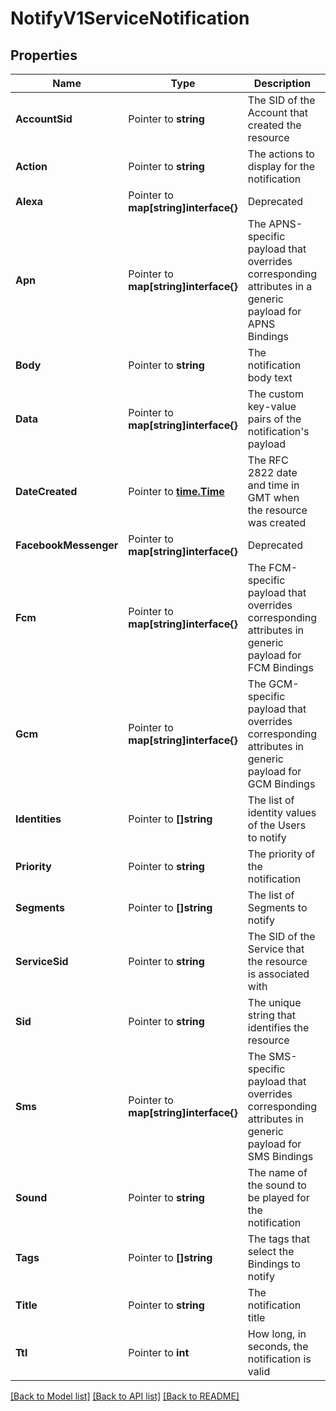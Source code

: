 # NotifyV1ServiceNotification

## Properties

Name | Type | Description | Notes
------------ | ------------- | ------------- | -------------
**AccountSid** | Pointer to **string** | The SID of the Account that created the resource |
**Action** | Pointer to **string** | The actions to display for the notification |
**Alexa** | Pointer to **map[string]interface{}** | Deprecated |
**Apn** | Pointer to **map[string]interface{}** | The APNS-specific payload that overrides corresponding attributes in a generic payload for APNS Bindings |
**Body** | Pointer to **string** | The notification body text |
**Data** | Pointer to **map[string]interface{}** | The custom key-value pairs of the notification's payload |
**DateCreated** | Pointer to [**time.Time**](time.Time.md) | The RFC 2822 date and time in GMT when the resource was created |
**FacebookMessenger** | Pointer to **map[string]interface{}** | Deprecated |
**Fcm** | Pointer to **map[string]interface{}** | The FCM-specific payload that overrides corresponding attributes in generic payload for FCM Bindings |
**Gcm** | Pointer to **map[string]interface{}** | The GCM-specific payload that overrides corresponding attributes in generic payload for GCM Bindings |
**Identities** | Pointer to **[]string** | The list of identity values of the Users to notify |
**Priority** | Pointer to **string** | The priority of the notification |
**Segments** | Pointer to **[]string** | The list of Segments to notify |
**ServiceSid** | Pointer to **string** | The SID of the Service that the resource is associated with |
**Sid** | Pointer to **string** | The unique string that identifies the resource |
**Sms** | Pointer to **map[string]interface{}** | The SMS-specific payload that overrides corresponding attributes in generic payload for SMS Bindings |
**Sound** | Pointer to **string** | The name of the sound to be played for the notification |
**Tags** | Pointer to **[]string** | The tags that select the Bindings to notify |
**Title** | Pointer to **string** | The notification title |
**Ttl** | Pointer to **int** | How long, in seconds, the notification is valid |

[[Back to Model list]](../README.md#documentation-for-models) [[Back to API list]](../README.md#documentation-for-api-endpoints) [[Back to README]](../README.md)


